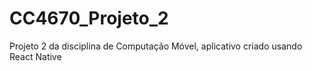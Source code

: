 # CC4670_Projeto_2
Projeto 2 da disciplina de Computação Móvel, aplicativo criado usando React Native
